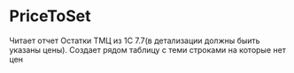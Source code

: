# PriceToSet
Читает отчет Остатки ТМЦ из 1С 7.7(в детализации должны быить указаны цены).
Создает рядом таблицу с теми строками на которые нет цен
